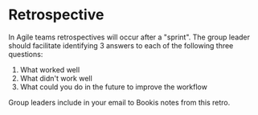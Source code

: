 # Retrospective

In Agile teams retrospectives will occur after a "sprint". The group leader should facilitate
identifying 3 answers to each of the following three questions:

1. What worked well
2. What didn't work well
3. What could you do in the future to improve the workflow

Group leaders include in your email to Bookis notes from this retro.
